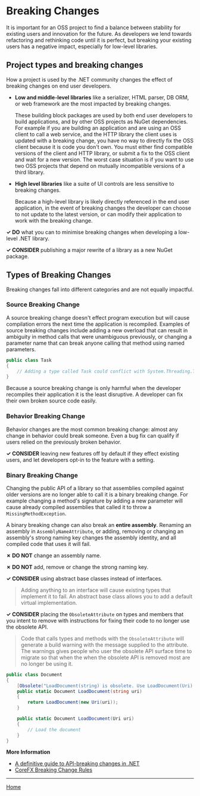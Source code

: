 # Breaking Changes

It is important for an OSS project to find a balance between stability for existing users and innovation for the future. As developers we lend towards refactoring and rethinking code until it is perfect, but breaking your existing users has a negative impact, especially for low-level libraries.

## Project types and breaking changes

How a project is used by the .NET community changes the effect of breaking changes on end user developers.

* **Low and middle-level libraries** like a serializer, HTML parser, DB ORM, or web framework are the most impacted by breaking changes.

  These building block packages are used by both end user developers to build applications, and by other OSS projects as NuGet dependencies. For example if you are building an application and are using an OSS client to call a web service, and the HTTP library the client uses is updated with a breaking change, you have no way to directly fix the OSS client because it is code you don't own. You must either find compatible versions of the client and HTTP library, or submit a fix to the OSS client and wait for a new version. The worst case situation is if you want to use two OSS projects that depend on mutually incompatible versions of a third library.

* **High level libraries** like a suite of UI controls are less sensitive to breaking changes.

  Because a high-level library is likely directly referenced in the end user application, in the event of breaking changes the developer can choose to not update to the latest version, or can modify their application to work with the breaking change.

**✓ DO** what you can to minimise breaking changes when developing a low-level .NET library.

**✓ CONSIDER** publishing a major rewrite of a library as a new NuGet package.

## Types of Breaking Changes

Breaking changes fall into different categories and are not equally impactful.

### Source Breaking Change

A source breaking change doesn't effect program execution but will cause compilation errors the next time the application is recompiled. Examples of source breaking changes include adding a new overload that can result in ambiguity in method calls that were unambiguous previously, or changing a parameter name that can break anyone calling that method using named parameters.

```cs
public class Task
{
    // Adding a type called Task could conflict with System.Threading.Task at compilation
}
```

Because a source breaking change is only harmful when the developer recompiles their application it is the least disruptive. A developer can fix their own broken source code easily.

### Behavior Breaking Change

Behavior changes are the most common breaking change: almost any change in behavior could break someone. Even a bug fix can qualify if users relied on the previously broken behavior.

**✓ CONSIDER** leaving new features off by default if they effect existing users, and let developers opt-in to the feature with a setting.

### Binary Breaking Change

Changing the public API of a library so that assemblies compiled against older versions are no longer able to call it is a binary breaking change. For example changing a method's signature by adding a new parameter will cause already compiled assemblies that called it to throw a `MissingMethodException`.

A binary breaking change can also break an **entire assembly**. Renaming an assembly in `AssemblyNameAttribute`, or adding, removing or changing an assembly's strong naming key changes the assembly identity, and all compiled code that uses it will fail.

**✗ DO NOT** change an assembly name.

**✗ DO NOT** add, remove or change the strong naming key.

**✓ CONSIDER** using abstract base classes instead of interfaces.

> Adding anything to an interface will cause existing types that implement it to fail. An abstract base class allows you to add a default virtual implementation.

**✓ CONSIDER** placing the `ObsoleteAttribute` on types and members that you intent to remove with instructions for fixing their code to no longer use the obsolete API.

> Code that calls types and methods with the `ObsoleteAttribute` will generate a build warning with the message supplied to the attribute. The warnings gives people who user the obsolete API surface time to migrate so that when the when the obsolete API is removed most are no longer be using it.

```cs
public class Document
{
    [Obsolete("LoadDocument(string) is obsolete. Use LoadDocument(Uri) instead.")]
    public static Document LoadDocument(string uri)
    {
        return LoadDocument(new Uri(uri));
    }

    public static Document LoadDocument(Uri uri)
    {
        // Load the document
    }
}
```

**More Information**

* [A definitive guide to API-breaking changes in .NET](https://stackoverflow.com/questions/1456785/a-definitive-guide-to-api-breaking-changes-in-net)
* [CoreFX Breaking Change Rules](https://github.com/dotnet/corefx/blob/master/Documentation/coding-guidelines/breaking-change-rules.md)

---

[Home](./README.md)